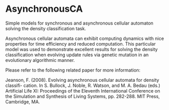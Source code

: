 # AsynchronousCA
Simple models for synchronous and asynchronous cellular automaton solving the density classification task.

Asynchronous cellular automata can exhibit computing dynamics with nice properties for time efficiency and reduced computation. This particular model was used to demonstrate excellent results for solving the density classification when evolving update rules via genetic mutation in an evolutionary algorithmic manner.

Please refer to the following related paper for more information:

Jeanson, F. (2008). Evolving asynchronous cellular automata for density classifi- cation. In S. Bullock, J. Noble, R. Watson, and M. A. Bedau (eds.) Artificial Life XI: Proceedings of the Eleventh International Conference on the Simulation and Synthesis of Living Systems, pp. 282-288. MIT Press, Cambridge, MA. 
